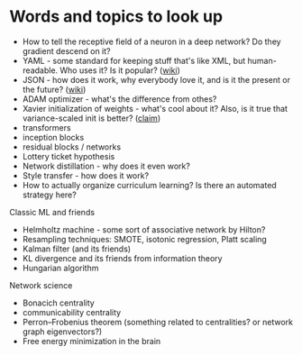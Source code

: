 # Words and topics to look up

* How to tell the receptive field of a neuron in a deep network? Do they gradient descend on it?
* YAML - some standard for keeping stuff that's like XML, but human-readable. Who uses it? Is it popular? ([wiki](https://en.wikipedia.org/wiki/YAML))
* JSON - how does it work, why everybody love it, and is it the present or the future? ([wiki](https://en.wikipedia.org/wiki/JSON))
* ADAM optimizer - what's the difference from othes?
* Xavier initialization of weights - what's cool about it? Also, is it true that variance-scaled init is better? ([claim](https://pcc.cs.byu.edu/2017/10/02/practical-advice-for-building-deep-neural-networks/))
* transformers
* inception blocks
* residual blocks / networks
* Lottery ticket hypothesis
* Network distillation - why does it even work?
* Style transfer - how does it work?
* How to actually organize curriculum learning? Is there an automated strategy here?

Classic ML and friends
* Helmholtz machine - some sort of associative network by Hilton?
* Resampling techniques: SMOTE, isotonic regression, Platt scaling
* Kalman filter (and its friends)
* KL divergence and its friends from information theory
* Hungarian algorithm

Network science
* Bonacich centrality
* communicability centrality
* Perron–Frobenius theorem (something related to centralities? or network graph eigenvectors?)
* Free energy minimization in the brain

